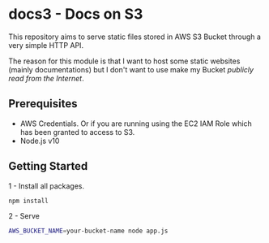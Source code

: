 # docs3 - Docs on S3

This repository aims to serve static files stored in AWS S3 Bucket through a very simple HTTP API.

The reason for this module is that I want to host some static websites (mainly documentations) but I don't want to use make my Bucket _publicly read from the Internet_.

## Prerequisites

- AWS Credentials. Or if you are running using the EC2 IAM Role which has been granted to access to S3.
- Node.js v10

## Getting Started

1 - Install all packages.

```sh
npm install
```

2 - Serve

```sh
AWS_BUCKET_NAME=your-bucket-name node app.js
```
